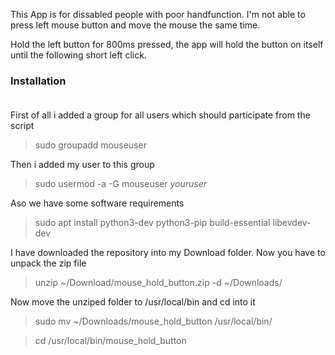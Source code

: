 This App is for dissabled people with poor handfunction.
I'm not able to press left mouse button and move the mouse the same time.

Hold the left button for 800ms pressed, the app will hold the button on itself until the following short left click.

### Installation<br><br>
First of all i added a group for all users which should participate from the script
>sudo groupadd mouseuser

Then i added my user to this group
>sudo usermod -a -G mouseuser *youruser*

Aso we have some software requirements
>sudo apt install python3-dev python3-pip build-essential libevdev-dev

I have downloaded the repository into my Download folder. Now you have to unpack the zip file
>unzip ~/Download/mouse_hold_button.zip -d ~/Downloads/

Now move the unziped folder to /usr/local/bin and cd into it
>sudo mv ~/Downloads/mouse_hold_button /usr/local/bin/

>cd /usr/local/bin/mouse_hold_button